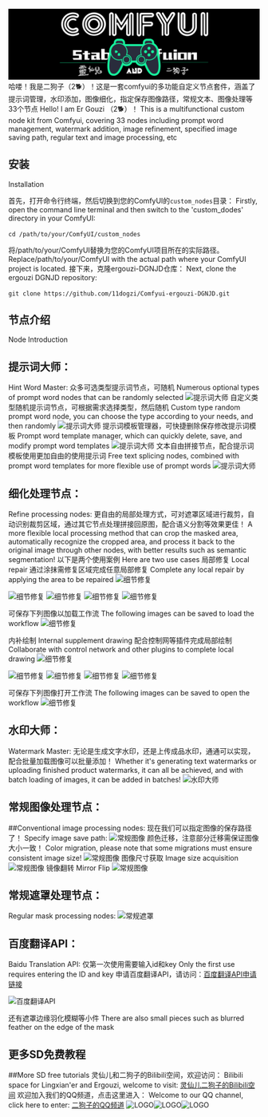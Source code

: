 ![灵仙儿和二狗子](docs/LOGO2.png "LOGO2")
哈喽！我是二狗子（2🐕）！这是一套comfyui的多功能自定义节点套件，涵盖了提示词管理，水印添加，图像细化，指定保存图像路径，常规文本、图像处理等33个节点
Hello! I am Er Gouzi （2🐕）！
This is a multifunctional custom node kit from Comfyui, covering 33 nodes including prompt word management, watermark addition, image refinement, specified image saving path, regular text and image processing, etc

## 安装
Installation

首先，打开命令行终端，然后切换到您的ComfyUI的`custom_nodes`目录：
Firstly, open the command line terminal and then switch to the 'custom_dodes' directory in your ComfyUI:

```cd /path/to/your/ComfyUI/custom_nodes```

将/path/to/your/ComfyUI替换为您的ComfyUI项目所在的实际路径。
Replace/path/to/your/ComfyUI with the actual path where your ComfyUI project is located.
接下来，克隆ergouzi-DGNJD仓库：
Next, clone the ergouzi DGNJD repository:

```git clone https://github.com/11dogzi/Comfyui-ergouzi-DGNJD.git```

## 节点介绍
Node Introduction
 ## 提示词大师：
 Hint Word Master:
众多可选类型提示词节点，可随机
Numerous optional types of prompt word nodes that can be randomly selected
![提示词大师](docs/2固定提示词大师.png "2固定提示词大师")
自定义类型随机提示词节点，可根据需求选择类型，然后随机
Custom type random prompt word node, you can choose the type according to your needs, and then randomly
![提示词大师](docs/2自定义随机提示词大师.png "2自定义随机提示词大师")
提示词模板管理器，可快捷删除保存修改提示词模板
Prompt word template manager, which can quickly delete, save, and modify prompt word templates
![提示词大师](docs/2提示词模板管理.png "2提示词模板管理")
文本自由拼接节点，配合提示词模板使用更加自由的使用提示词
Free text splicing nodes, combined with prompt word templates for more flexible use of prompt words
![提示词大师](docs/2文本拼接.png "2文本拼接")


 ## 细化处理节点：
 Refine processing nodes:
更自由的局部处理方式，可对遮罩区域进行裁剪，自动识别裁剪区域，通过其它节点处理拼接回原图，配合语义分割等效果更佳！
A more flexible local processing method that can crop the masked area, automatically recognize the cropped area, and process it back to the original image through other nodes, with better results such as semantic segmentation!
以下是两个使用案例
Here are two use cases
局部修复
Local repair
通过涂抹需修复区域完成任意局部修复
Complete any local repair by applying the area to be repaired
![细节修复](docs/1细节优化.png "1细节优化")

![细节修复](docs/修复前.png "修复前") ![细节修复](docs/修复后.png "修复后") 
![细节修复](docs/局部修复前.png "局部修复前") ![细节修复](docs/局部修复后.png "局部修复后")

可保存下列图像以加载工作流
The following images can be saved to load the workflow
![细节修复](docs/修复后.png "修复后")

内补绘制
Internal supplement drawing
配合控制网等插件完成局部绘制
Collaborate with control network and other plugins to complete local drawing
![细节修复](docs/1细节优化2.png "1细节优化2")

![细节修复](docs/内补前.png "内补前") ![细节修复](docs/修复后2.png "修复后2") 
![细节修复](docs/内补.png "内补") ![细节修复](docs/内补后.png "内补后")

可保存下列图像打开工作流
The following images can be saved to open the workflow
![细节修复](docs/修复后2.png "修复后2")

 ## 水印大师：
 Watermark Master:
无论是生成文字水印，还是上传成品水印，通通可以实现，配合批量加载图像可以批量添加！
Whether it's generating text watermarks or uploading finished product watermarks, it can all be achieved, and with batch loading of images, it can be added in batches!
![水印大师](docs/3水印大师.png "3水印大师")

 ## 常规图像处理节点：
 ##Conventional image processing nodes:
现在我们可以指定图像的保存路径了！
Specify image save path:
![常规图像](docs/4图像指定保存路径.png "4图像指定保存路径")
颜色迁移，注意部分迁移需保证图像大小一致！
Color migration, please note that some migrations must ensure consistent image size!
![常规图像](docs/4颜色迁移.png "4颜色迁移")
图像尺寸获取
Image size acquisition
![常规图像](docs/4图像尺寸获取.png "4图像尺寸获取")
镜像翻转
Mirror Flip
![常规图像](docs/4图像镜像翻转.png "4图像镜像翻转")

 ## 常规遮罩处理节点：
 Regular mask processing nodes:
![常规遮罩](docs/5遮罩处理.png "5遮罩处理")

 ## 百度翻译API：
 Baidu Translation API:
仅第一次使用需要输入id和key
Only the first use requires entering the ID and key
申请百度翻译API，请访问：[百度翻译API申请链接](https://fanyi-api.baidu.com/?aldtype=16047&ext_channel=Aldtype&fr=pcHeader)

![百度翻译API](docs/6百度翻译API.png "6百度翻译API")

还有遮罩边缘羽化模糊等小件
There are also small pieces such as blurred feather on the edge of the mask

## 更多SD免费教程
##More SD free tutorials
灵仙儿和二狗子的Bilibili空间，欢迎访问：
Bilibili space for Lingxian'er and Ergouzi, welcome to visit:
[灵仙儿二狗子的Bilibili空间](https://space.bilibili.com/19723588?spm_id_from=333.1007.0.0)
欢迎加入我们的QQ频道，点击这里进入：
Welcome to our QQ channel, click here to enter:
[二狗子的QQ频道](https://pd.qq.com/s/3d9ys5wpr)
![LOGO](docs/LOGO1.png "LOGO1")![LOGO](docs/LOGO1.png "LOGO1")![LOGO](docs/LOGO1.png "LOGO1")













